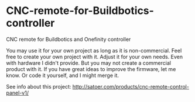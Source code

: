 # CNC-remote-for-Buildbotics-controller
CNC remote for Buildbotics and Onefinity controller

You may use it for your own project as long as it is non-commercial. Feel free to create your own project with it. Adjust it for your own needs. Even with hardware I didn't provide. But you may not create a commercial product with it. If you have great ideas to improve the firmware, let me know. Or code it yourself, and I might merge it.

See info about this project: http://satoer.com/products/cnc-remote-control-panel-v1/
